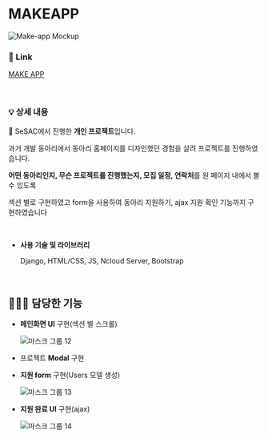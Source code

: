 # MAKEAPP
![Make-app Mockup](https://user-images.githubusercontent.com/91243651/146887297-ea042196-b1c3-471b-9df5-2770bc515d0c.png)

### 🔗 Link
[MAKE APP](http://52.79.237.124:9999/yook/main)

&nbsp;&nbsp;

### 💡 상세 내용

📱 SeSAC에서 진행한 **개인 프로젝트**입니다. 

과거 개발 동아리에서 동아리 홈페이지를 디자인했던 경험을 살려 프로젝트를 진행하였습니다.

**어떤 동아리인지, 무슨 프로젝트를 진행했는지, 모집 일정, 연락처**를 원 페이지 내에서 볼 수 있도록 

섹션 별로 구현하였고 form을 사용하여 동아리 지원하기, ajax 지원 확인 기능까지 구현하였습니다


&nbsp;
- **사용 기술 및 라이브러리**
    
  Django, HTML/CSS, JS, Ncloud Server, Bootstrap
    
&nbsp;


## 👩🏻‍💻 담당한 기능

- **메인화면 UI** 구현(섹션 별 스크롤)

  ![마스크 그룹 12](https://user-images.githubusercontent.com/91243651/146887688-1ce7d1bf-4252-47cd-b564-bae0e1c1bb4b.png)
  
- 프로젝트 **Modal** 구현
- **지원 form** 구현(Users 모델 생성)

  ![마스크 그룹 13](https://user-images.githubusercontent.com/91243651/146887758-f1adec74-74c4-4c90-b22c-13a14efd2e3a.png)
  
- **지원 완료 UI** 구현(ajax)

  ![마스크 그룹 14](https://user-images.githubusercontent.com/91243651/146887831-890777c6-682c-46e5-9c91-bfe06608776e.png)
  
  
